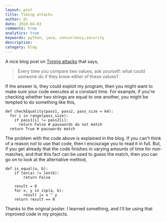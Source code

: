 ```yaml
---
layout: post
title: Timing attacks
author: dc
date: 2019-04-03
comments: true
analytics: true
keywords: python, java, concurrency,security
description:
category: blog
---
```


A nice blog post on [Timing attacks](https://codahale.com/a-lesson-in-timing-attacks/) that says,
>Every time you compare two values, ask yourself: what could someone do if they knew either of these values?

If the answer is, they could exploit my program, then you might want to make sure your code executes at a constant time. For example, if you're checking whether two strings are equal to one another, you might be tempted to do something like this,
```
def checkEquality(pass1, pass2, pass_size = 64):
  for i in range(pass_size):
    if pass1[i] != pass2[i]:
      return False # passwords do not match
  return True # passwords match
```
The problem with the code above is explained in the blog. If you can't think of a reason not to use that code, then I encourage you to read it in full. But, if you get already that the code finishes in varying amounts of time for non-matches, and that this fact can be used to guess the match, then you can go on to look at the alternative method,
```
def is_equal(a, b):
    if len(a) != len(b):
        return False

    result = 0
    for x, y in zip(a, b):
        result |= x ^ y
    return result == 0
```
Thanks to the original poster. I learned something, and I'll be using that improved code in my projects.
